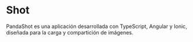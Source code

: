 # Shot
PandaShot es una aplicación desarrollada con TypeScript, Angular y Ionic, diseñada para la carga y compartición de imágenes.
